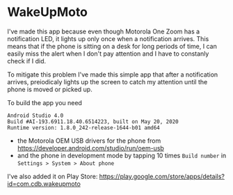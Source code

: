 # WakeUpMoto
I've made this app because even though Motorola One Zoom has a notification LED, it lights up only once when a notification arrives. This means that if the phone is sitting on a desk for long periods of time, I can easily miss the alert when I don't pay attention and I have to constanly check if I did.

To mitigate this problem I've made this simple app that after a notification arrives, preiodicaly lights up the screen to catch my attention until the phone is moved or picked up.

To build the app you need
```
Android Studio 4.0
Build #AI-193.6911.18.40.6514223, built on May 20, 2020
Runtime version: 1.8.0_242-release-1644-b01 amd64
```
 - the Motorola OEM USB drivers for the phone from https://developer.android.com/studio/run/oem-usb
 - and the phone in development mode by tapping 10 times `Build number` in `Settings > System > About phone`

I've also added it on Play Store: https://play.google.com/store/apps/details?id=com.cdb.wakeupmoto
